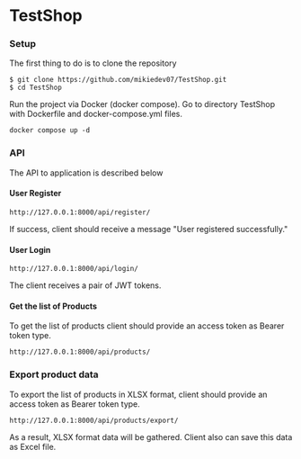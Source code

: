 # TestShop

### Setup

The first thing to do is to clone the repository

```shell
$ git clone https://github.com/mikiedev07/TestShop.git
$ cd TestShop
```

Run the project via Docker (docker compose). Go to directory TestShop with Dockerfile and docker-compose.yml files.

```shell
docker compose up -d
```

### API

The API to application is described below

#### User Register

```shell
http://127.0.0.1:8000/api/register/
```
If success, client should receive a message "User registered successfully."

#### User Login

```shell
http://127.0.0.1:8000/api/login/
```
The client receives a pair of JWT tokens.

#### Get the list of Products

To get the list of products client should provide an access token as Bearer token type.
```shell
http://127.0.0.1:8000/api/products/
```

###  Export product data

To export the list of products in XLSX format, client should provide an access token as Bearer token type.

```shell
http://127.0.0.1:8000/api/products/export/
```

As a result, XLSX format data will be gathered.
Client also can save this data as Excel file.
